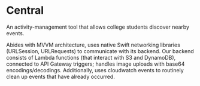 # Central
An activity-management tool that allows college students discover nearby events.

Abides with MVVM architecture, uses native Swift networking libraries (URLSession, URLRequests) to communicate with its backend. Our backend consists of Lambda functions (that interact with S3 and DynamoDB), connected to API Gateway triggers; handles image uploads with base64 encodings/decodings. Additionally, uses cloudwatch events to routinely clean up events that have already occurred.
